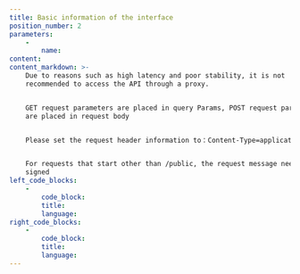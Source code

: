 ```yaml
---
title: Basic information of the interface
position_number: 2
parameters:
    -
        name:
content:
content_markdown: >-
    Due to reasons such as high latency and poor stability, it is not
    recommended to access the API through a proxy.


    GET request parameters are placed in query Params, POST request parameters
    are placed in request body


    Please set the request header information to：Content-Type=application/json


    For requests that start other than /public, the request message needs to be
    signed
left_code_blocks:
    -
        code_block:
        title:
        language:
right_code_blocks:
    -
        code_block:
        title:
        language:
---
```

